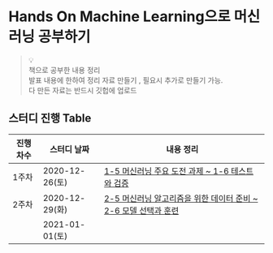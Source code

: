 # Hands On Machine Learning으로 머신러닝 공부하기

> 💡 <br/>
책으로 공부한 내용 정리 <br/>
발표 내용에 한하여 정리 자료 만들기 , 필요시  추가로 만들기 가능.<br/>
다 만든 자료는 반드시 깃헙에 업로드

## 스터디 진행 Table

| 진행차수 | 스터디 날짜    | 내용 정리                                                    |
| -------- | -------------- | ------------------------------------------------------------ |
| 1주차    | 2020-12-26(토) | [1-5 머신러닝 주요 도전 과제 ~ 1-6 테스트와 검증](https://github.com/Juhee-Jeong-SW/hands_on_ML/blob/main/CH1.%20%ED%95%9C%EB%88%88%EC%97%90%20%EB%B3%B4%EB%8A%94%20%EB%A8%B8%EC%8B%A0%EB%9F%AC%EB%8B%9D.md) |
| 2주차    | 2020-12-29(화) | [2-5 머신러닝 알고리즘을 위한 데이터 준비 ~ 2-6 모델 선택과 훈련](https://render.githubusercontent.com/view/ipynb?color_mode=light&commit=5be9e8f9af8392363fe5009ca499bbdc78240958&enc_url=68747470733a2f2f7261772e67697468756275736572636f6e74656e742e636f6d2f4a756865652d4a656f6e672d53572f68616e64735f6f6e5f4d4c2f356265396538663961663833393233363366653530303963613439396262646337383234303935382f6368322e2532302545422541382542382545432538422541302545422539462541432545422538422539442532307374617274253230746f253230656e642e6970796e62&nwo=Juhee-Jeong-SW%2Fhands_on_ML&path=ch2.+%EB%A8%B8%EC%8B%A0%EB%9F%AC%EB%8B%9D+start+to+end.ipynb&repository_id=322849545&repository_type=Repository#2.5-%EB%A8%B8%EC%8B%A0%EB%9F%AC%EB%8B%9D-%EC%95%8C%EA%B3%A0%EB%A6%AC%EC%A6%98%EC%9D%84-%EC%9C%84%ED%95%9C-%EB%8D%B0%EC%9D%B4%ED%84%B0-%EC%A4%80%EB%B9%84)                                                             |
|          | 2021-01-01(토) |                                                              |

